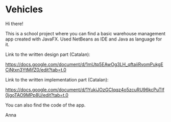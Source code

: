# Vehicles

Hi there!

This is a school project where you can find a basic warehouse management app created with JavaFX. Used NetBeans as IDE and Java as language for it. 

Link to the written design part (Catalan): 

https://docs.google.com/document/d/1mUtp5EAwOg3LH_qftaiiRvomPukgECjNtxn3YtMifZ0/edit?tab=t.0

Link to the written implementation part (Catalan):

https://docs.google.com/document/d/1YukiJOzGCIqqz4o5zcuRU96kcPuTIf0jgoTAO9MPp8U/edit?tab=t.0

You can also find the code of the app.


Anna
